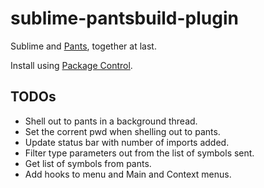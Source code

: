 sublime-pantsbuild-plugin
=========================

Sublime and [Pants](https://github.com/pantsbuild/pants), together at last.

Install using [Package Control](https://sublime.wbond.net/installation).

TODOs
----
- Shell out to pants in a background thread.
- Set the corrent pwd when shelling out to pants.
- Update status bar with number of imports added.
- Filter type parameters out from the list of symbols sent.
- Get list of symbols from pants.
- Add hooks to menu and Main and Context menus.
